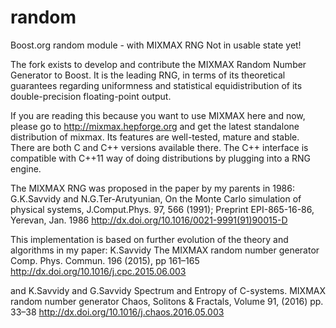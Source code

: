 # random
Boost.org random module - with MIXMAX RNG
Not in usable state yet!

The fork exists to develop and contribute the MIXMAX Random Number Generator to Boost.
It is the leading RNG, in terms of its theoretical guarantees regarding uniformness and statistical
equidistribution of its double-precision floating-point output.

If you are reading this because you want to use MIXMAX here and now, please go to http://mixmax.hepforge.org
and get the latest standalone distribution of mixmax. Its features are well-tested, mature and stable.
There are both C and C++ versions available there. The C++ interface is compatible with C++11
way of doing distributions by plugging into a RNG engine.

The MIXMAX RNG was proposed in the paper by my parents in 1986:
   G.K.Savvidy and N.G.Ter-Arutyunian,
   On the Monte Carlo simulation of physical systems,
   J.Comput.Phys. 97, 566 (1991);
   Preprint EPI-865-16-86, Yerevan, Jan. 1986
   http://dx.doi.org/10.1016/0021-9991(91)90015-D

This implementation is based on further evolution of the theory and algorithms in my paper:
   K.Savvidy
   The MIXMAX random number generator
   Comp. Phys. Commun. 196 (2015), pp 161–165
   http://dx.doi.org/10.1016/j.cpc.2015.06.003

and
   K.Savvidy and G.Savvidy
   Spectrum and Entropy of C-systems. MIXMAX random number generator
   Chaos, Solitons & Fractals, Volume 91, (2016) pp. 33–38
   http://dx.doi.org/10.1016/j.chaos.2016.05.003
